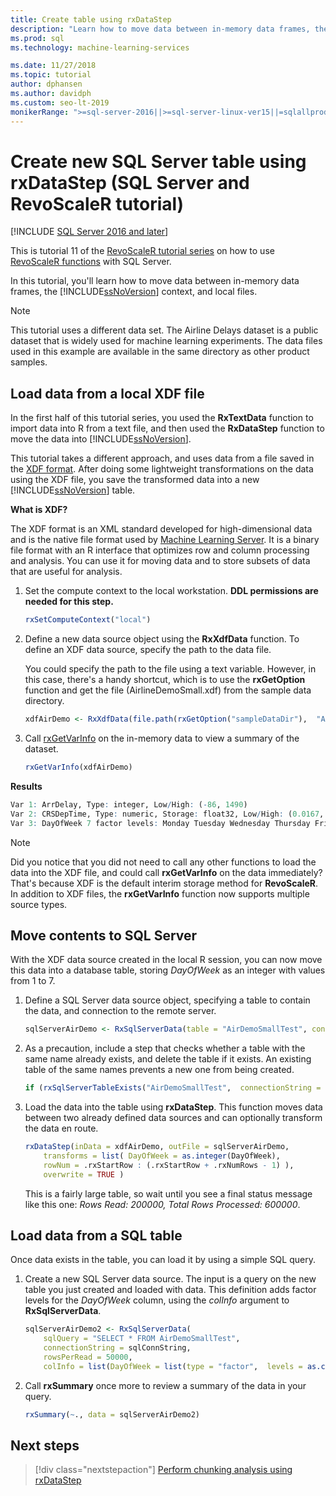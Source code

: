 ```yaml
---
title: Create table using rxDataStep
description: "Learn how to move data between in-memory data frames, the SQL Server context, and local files by using rxDataStep."
ms.prod: sql
ms.technology: machine-learning-services

ms.date: 11/27/2018  
ms.topic: tutorial
author: dphansen
ms.author: davidph
ms.custom: seo-lt-2019
monikerRange: ">=sql-server-2016||>=sql-server-linux-ver15||=sqlallproducts-allversions"
---
```

# Create new SQL Server table using rxDataStep (SQL Server and RevoScaleR tutorial)
[!INCLUDE [SQL Server 2016 and later](../../includes/applies-to-version/sqlserver2016.md)]

This is tutorial 11 of the [RevoScaleR tutorial series](deepdive-data-science-deep-dive-using-the-revoscaler-packages.md) on how to use [RevoScaleR functions](/machine-learning-server/r-reference/revoscaler/revoscaler) with SQL Server.

In this tutorial, you'll learn how to move data between in-memory data frames, the [!INCLUDE[ssNoVersion](../../includes/ssnoversion-md.md)] context, and local files.

> [!NOTE]
> This tutorial uses a different data set. The Airline Delays dataset is a public dataset that is widely used for machine learning experiments. The data files used in this example are available in the same directory as other product samples.

## Load data from a local XDF file

In the first half of this tutorial series, you used the **RxTextData** function to import data into R from a text file, and then used the **RxDataStep** function to move the data into [!INCLUDE[ssNoVersion](../../includes/ssnoversion-md.md)].

This tutorial takes a different approach, and uses data from a file saved in the [XDF format](https://en.wikipedia.org/wiki/Extensible_Data_Format). After doing some lightweight transformations on the data using the XDF file, you save the transformed data into a new [!INCLUDE[ssNoVersion](../../includes/ssnoversion-md.md)] table.

**What is XDF?**

The XDF format is an XML standard developed for high-dimensional data and is the native file format used by [Machine Learning Server](/machine-learning-server/r/concept-what-is-xdf). It is a binary file format with an R interface that optimizes row and column processing and analysis.  You can use it for moving data and to store subsets of data that are useful for analysis.

1. Set the compute context to the local workstation. **DDL permissions are needed for this step.**

    ```R
    rxSetComputeContext("local")
    ```
  
2. Define a new data source object using the **RxXdfData** function. To define an XDF data source, specify the path to the data file.  

    You could specify the path to the file using a text variable. However, in this case, there's a handy shortcut, which is to use the **rxGetOption** function and get the file  (AirlineDemoSmall.xdf) from the sample data directory.
  
    ```R
    xdfAirDemo <- RxXdfData(file.path(rxGetOption("sampleDataDir"),  "AirlineDemoSmall.xdf"))
    ```

3. Call [rxGetVarInfo](/machine-learning-server/r-reference/revoscaler/rxgetvarinfoxdf) on the in-memory data to view a summary of the dataset.
  
    ```R
    rxGetVarInfo(xdfAirDemo)
    ```

**Results**

```R
Var 1: ArrDelay, Type: integer, Low/High: (-86, 1490)
Var 2: CRSDepTime, Type: numeric, Storage: float32, Low/High: (0.0167, 23.9833)
Var 3: DayOfWeek 7 factor levels: Monday Tuesday Wednesday Thursday Friday Saturday Sunday
```

> [!NOTE]
> 
> Did you notice that you did not need to call any other functions to load the data into the XDF file, and could call **rxGetVarInfo** on the data immediately? That's because XDF is the default interim storage method for **RevoScaleR**. In addition to XDF files, the **rxGetVarInfo** function now supports multiple source types.

## Move contents to SQL Server

With the XDF data source created in the local R session, you can now move this data into a database table, storing *DayOfWeek* as an integer with values from 1 to 7.

1. Define a SQL Server data source object, specifying a table to contain the data, and connection to the remote server.
  
    ```R
    sqlServerAirDemo <- RxSqlServerData(table = "AirDemoSmallTest", connectionString = sqlConnString)
    ```
  
2. As a precaution, include a step that checks whether a table with the same name already exists, and delete the table if it exists. An existing table of the same names prevents a new one from being created.
  
    ```R
    if (rxSqlServerTableExists("AirDemoSmallTest",  connectionString = sqlConnString))  rxSqlServerDropTable("AirDemoSmallTest",  connectionString = sqlConnString)
    ```
  
3. Load the data into the table using **rxDataStep**. This function moves data between two already defined data sources and can optionally transform the data en route.
  
    ```R
    rxDataStep(inData = xdfAirDemo, outFile = sqlServerAirDemo,
        transforms = list( DayOfWeek = as.integer(DayOfWeek),
        rowNum = .rxStartRow : (.rxStartRow + .rxNumRows - 1) ),
        overwrite = TRUE )
    ```
  
    This is a fairly large table, so wait until you see a final status message like this one: *Rows Read: 200000, Total Rows Processed: 600000*.
     
## Load data from a SQL table

Once data exists in the table, you can load it by using a simple SQL query. 

1. Create a new SQL Server data source. The input is a query on the new table you just created and loaded with data. This definition adds factor levels for the *DayOfWeek* column, using the *colInfo* argument to **RxSqlServerData**.
  
    ```R
    sqlServerAirDemo2 <- RxSqlServerData(
        sqlQuery = "SELECT * FROM AirDemoSmallTest",
        connectionString = sqlConnString,
        rowsPerRead = 50000,
        colInfo = list(DayOfWeek = list(type = "factor",  levels = as.character(1:7))))
    ```
  
2. Call **rxSummary** once more to review a summary of the data in your query.
  
    ```R
    rxSummary(~., data = sqlServerAirDemo2)
    ```

## Next steps

> [!div class="nextstepaction"]
> [Perform chunking analysis using rxDataStep](../../machine-learning/tutorials/deepdive-perform-chunking-analysis-using-rxdatastep.md)